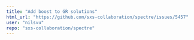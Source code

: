 ```yaml
---
title: "Add boost to GR solutions"
html_url: "https://github.com/sxs-collaboration/spectre/issues/5457"
user: "nilsvu"
repo: "sxs-collaboration/spectre"
---
```


